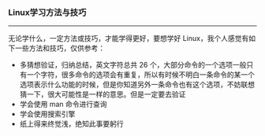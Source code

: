 ### Linux学习方法与技巧
___
无论学什么，一定方法或技巧，才能学得更好，要想学好 Linux，我个人感觉有如下一些方法和技巧，仅供参考：
- 多猜想验证，归纳总结，英文字符总共 26 个，大部分命令的一个选项一般只有一个字符，很多命令的选项会有重复，所以有时候不明白一条命令的某一个选项表示什么功能的时候，但是你知道另外一条命令也有这个选项，不妨联想猜一下，很大可能性是一样的意思。但是一定要去验证
- 学会使用 man 命令进行查询
- 学会使用搜索引擎
- 纸上得来终觉浅，绝知此事要躬行